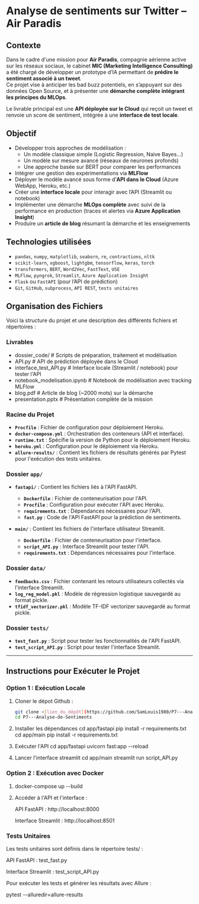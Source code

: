 #  Analyse de sentiments sur Twitter – Air Paradis

## Contexte

Dans le cadre d'une mission pour **Air Paradis**, compagnie aérienne active sur les réseaux sociaux, le cabinet **MIC (Marketing Intelligence Consulting)** a été chargé de développer un prototype d’IA permettant de **prédire le sentiment associé à un tweet**.  
Ce projet vise à anticiper les bad buzz potentiels, en s’appuyant sur des données Open Source, et à présenter une **démarche complète intégrant les principes du MLOps**.

Le livrable principal est une **API déployée sur le Cloud** qui reçoit un tweet et renvoie un score de sentiment, intégrée à une **interface de test locale**.

## Objectif

- Développer trois approches de modélisation :
  - Un modèle classique simple (Logistic Regression, Naive Bayes…)
  - Un modèle sur mesure avancé (réseaux de neurones profonds)
  - Une approche basée sur BERT pour comparer les performances
- Intégrer une gestion des expérimentations via **MLFlow**
- Déployer le modèle avancé sous forme d’**API dans le Cloud** (Azure WebApp, Heroku, etc.)
- Créer une **interface locale** pour interagir avec l’API (Streamlit ou notebook)
- Implémenter une démarche **MLOps complète** avec suivi de la performance en production (traces et alertes via **Azure Application Insight**)
- Produire un **article de blog** résumant la démarche et les enseignements

## Technologies utilisées

- `pandas`, `numpy`, `matplotlib`, `seaborn`, `re`, `contractions`, `nltk`
- `scikit-learn`, `xgboost`, `lightgbm`, `tensorflow`, `keras`, `torch`
- `transformers`, `BERT`, `Word2Vec`, `FastText`, `USE`
- `MLFlow`, `pyngrok`, `Streamlit`, `Azure Application Insight`
- `Flask` ou `FastAPI` (pour l’API de prédiction)
- `Git`, `GitHub`, `subprocess`, `API REST`, `tests unitaires`

## Organisation des Fichiers
Voici la structure du projet et une description des différents fichiers et répertoires :

### Livrables
- dossier_code/                          # Scripts de préparation, traitement et modélisation
- API.py                                 # API de prédiction déployée dans le Cloud
- interface_test_API.py                  # Interface locale (Streamlit / notebook) pour tester l'API
- notebook_modelisation.ipynb            # Notebook de modélisation avec tracking MLFlow
- blog.pdf                               # Article de blog (~2000 mots) sur la démarche
- presentation.pptx                      # Présentation complète de la mission

### Racine du Projet
- **`Procfile`** : Fichier de configuration pour déploiement Heroku.
- **`docker-compose.yml`** : Orchestration des conteneurs (API et interface).
- **`runtime.txt`** : Spécifie la version de Python pour le déploiement Heroku.
- **`heroku.yml`** : Configuration pour le déploiement via Heroku.
- **`allure-results/`** : Contient les fichiers de résultats générés par Pytest pour l'exécution des tests unitaires.

### Dossier `app/`
- **`fastapi/`** : Contient les fichiers liés à l'API FastAPI.
  - **`Dockerfile`** : Fichier de conteneurisation pour l'API.
  - **`Procfile`** : Configuration pour exécuter l'API avec Heroku.
  - **`requirements.txt`** : Dépendances nécessaires pour l'API.
  - **`fast.py`** : Code de l'API FastAPI pour la prédiction de sentiments.

- **`main/`** : Contient les fichiers de l'interface utilisateur Streamlit.
  - **`Dockerfile`** : Fichier de conteneurisation pour l'interface.
  - **`script_API.py`** : Interface Streamlit pour tester l'API.
  - **`requirements.txt`** : Dépendances nécessaires pour l'interface.

### Dossier `data/`
- **`feedbacks.csv`** : Fichier contenant les retours utilisateurs collectés via l'interface Streamlit.
- **`log_reg_model.pkl`** : Modèle de régression logistique sauvegardé au format pickle.
- **`tfidf_vectorizer.pkl`** : Modèle TF-IDF vectorizer sauvegardé au format pickle.

### Dossier `tests/`
- **`test_fast.py`** : Script pour tester les fonctionnalités de l'API FastAPI.
- **`test_script_API.py`** : Script pour tester l'interface Streamlit.

---

## Instructions pour Exécuter le Projet

### Option 1 : Exécution Locale
1. Cloner le dépot Github :
   ```bash
   git clone <[lien_du_dépôt](https://github.com/SamLouis1980/P7---Analyse-de-Sentiments)>
   cd P7---Analyse-de-Sentiments

2. Installer les dépendances
   cd app/fastapi
   pip install -r requirements.txt
   cd app/main
   pip install -r requirements.txt

3. Exécuter l'API
   cd app/fastapi
   uvicorn fast:app --reload

4. Lancer l'interface streamlit
   cd app/main
   streamlit run script_API.py

### Option 2 : Exécution avec Docker
1. docker-compose up --build
   
2. Accéder à l'API et l'interface :

   API FastAPI : http://localhost:8000

   Interface Streamlit : http://localhost:8501

### Tests Unitaires
Les tests unitaires sont définis dans le répertoire tests/ :

API FastAPI : test_fast.py

Interface Streamlit : test_script_API.py

Pour exécuter les tests et générer les résultats avec Allure :

pytest --alluredir=allure-results

